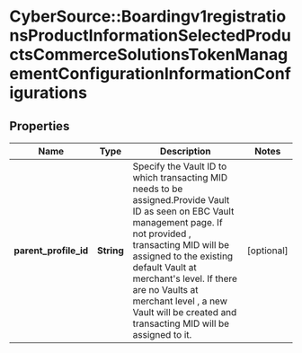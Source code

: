 # CyberSource::Boardingv1registrationsProductInformationSelectedProductsCommerceSolutionsTokenManagementConfigurationInformationConfigurations

## Properties
Name | Type | Description | Notes
------------ | ------------- | ------------- | -------------
**parent_profile_id** | **String** | Specify the Vault ID to which transacting MID needs to be assigned.Provide Vault ID as seen on EBC Vault management page. If not provided , transacting MID will be assigned to the existing default Vault at merchant&#39;s level. If there are no Vaults at merchant level , a new Vault will be created and transacting MID will be assigned to it. | [optional] 


